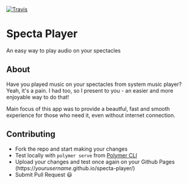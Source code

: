  [![Travis](https://img.shields.io/travis/myfrom/specta-player.svg?style=for-the-badge)](https://travis-ci.org/myfrom/specta-player.svg)
# Specta Player
An easy way to play audio on your spectacles  

## About

Have you played music on your spectacles from system music player? Yeah, it's a pain. I had too, so I present to you - an easier and more enjoyable way to do that!

Main focus of this app was to provide a beautful, fast and smooth experience for those who need it, even without internet connection.

## Contributing
- Fork the repo and start making your changes
- Test locally with `polymer serve` from [Polymer CLI](https://www.polymer-project.org/2.0/docs/tools/polymer-cli)
- Upload your changes and test once again on your Github Pages (https://_yourusername_.github.io/specta-player/)
- Submit Pull Request :smiley:
